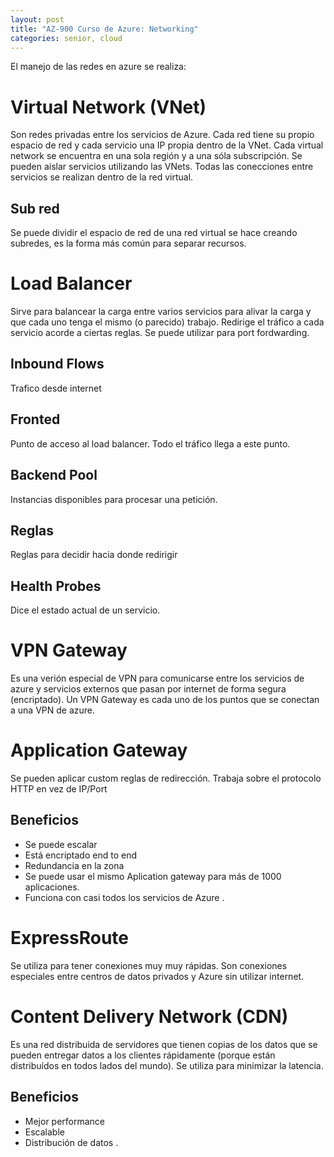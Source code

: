 ```yaml
---
layout: post
title: "AZ-900 Curso de Azure: Networking"
categories: senior, cloud
---
```


El manejo de las redes en azure se realiza<!--more-->:

# Virtual Network (VNet)

Son redes privadas entre los servicios de Azure. Cada red tiene su propio espacio de red y cada servicio una IP propia dentro de la VNet. Cada virtual network se encuentra en una sola región y a una sóla subscripción. Se pueden aislar servicios utilizando las VNets. Todas las conecciones entre servicios se realizan dentro de la red virtual.

## Sub red

Se puede dividir el espacio de red de una red virtual se hace creando subredes, es la forma más común para separar recursos.

# Load Balancer

Sirve para balancear la carga entre varios servicios para alivar la carga y que cada uno tenga el mismo (o parecido) trabajo.
Redirige el tráfico a cada servicio acorde a ciertas reglas. Se puede utilizar para port fordwarding.

## Inbound Flows

Trafico desde internet

## Fronted

Punto de acceso al load balancer. Todo el tráfico llega a este punto.

## Backend Pool

Instancias disponibles para procesar una petición.

## Reglas

Reglas para decidir hacia donde redirigir

## Health Probes

Dice el estado actual de un servicio.

# VPN Gateway

Es una verión especial de VPN para comunicarse entre los servicios de azure y servicios externos que pasan por internet de forma segura (encriptado).
Un VPN Gateway es cada uno de los puntos que se conectan a una VPN de azure.

# Application Gateway

Se pueden aplicar custom reglas de redirección. Trabaja sobre el protocolo HTTP en vez de IP/Port

## Beneficios

- Se puede escalar
- Está encriptado end to end
- Redundancia en la zona
- Se puede usar el mismo Aplication gateway para más de 1000 aplicaciones.
- Funciona con casi todos los servicios de Azure
  .

# ExpressRoute

Se utiliza para tener conexiones muy muy rápidas. Son conexiones especiales entre centros de datos privados y Azure sin utilizar internet.

# Content Delivery Network (CDN)

Es una red distribuida de servidores que tienen copias de los datos que se pueden entregar datos a los clientes rápidamente (porque están distribuídos en todos lados del mundo). Se utiliza para minimizar la latencia.

## Beneficios

- Mejor performance
- Escalable
- Distribución de datos
  .

